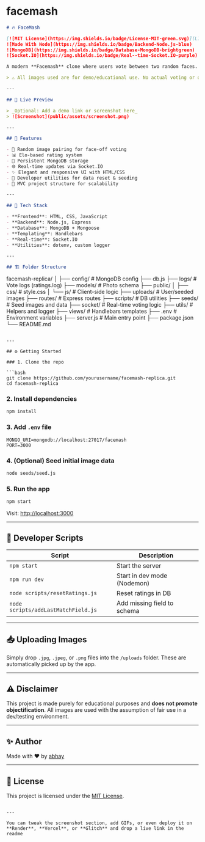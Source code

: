 # facemash
 


```markdown
# 🔥 FaceMash 

[![MIT License](https://img.shields.io/badge/License-MIT-green.svg)](LICENSE)
![Made With Node](https://img.shields.io/badge/Backend-Node.js-blue)
![MongoDB](https://img.shields.io/badge/Database-MongoDB-brightgreen)
![Socket.IO](https://img.shields.io/badge/Real--time-Socket.IO-purple)

A modern **Facemash** clone where users vote between two random faces. Inspired by the infamous 2003 site by Mark Zuckerberg, but recreated responsibly and ethically for learning purposes.

> ⚠️ All images used are for demo/educational use. No actual voting or objectification intended.

---

## 📸 Live Preview

> _Optional: Add a demo link or screenshot here_  
> ![Screenshot](public/assets/screenshot.png)

---

## 🚀 Features

- 🎯 Random image pairing for face-off voting
- 📊 Elo-based rating system
- 💾 Persistent MongoDB storage
- 🌐 Real-time updates via Socket.IO
- ✨ Elegant and responsive UI with HTML/CSS
- 🧰 Developer utilities for data reset & seeding
- 📂 MVC project structure for scalability

---

## 🧰 Tech Stack

- **Frontend**: HTML, CSS, JavaScript
- **Backend**: Node.js, Express
- **Database**: MongoDB + Mongoose
- **Templating**: Handlebars
- **Real-time**: Socket.IO
- **Utilities**: dotenv, custom logger

---

## 🏗️ Folder Structure

```
facemash-replica/
│
├── config/                 # MongoDB config
├── db.js
├── logs/                  # Vote logs (ratings.log)
├── models/                # Photo schema
├── public/
│   ├── css/               # style.css
│   └── js/                # Client-side logic
├── uploads/               # User/seeded images
├── routes/                # Express routes
├── scripts/               # DB utilities
├── seeds/                 # Seed images and data
├── socket/                # Real-time voting logic
├── utils/                 # Helpers and logger
├── views/                 # Handlebars templates
├── .env                   # Environment variables
├── server.js              # Main entry point
├── package.json
└── README.md
```

---

## ⚙️ Getting Started

### 1. Clone the repo

```bash
git clone https://github.com/yourusername/facemash-replica.git
cd facemash-replica
```

### 2. Install dependencies

```bash
npm install
```

### 3. Add `.env` file

```env
MONGO_URI=mongodb://localhost:27017/facemash
PORT=3000
```

### 4. (Optional) Seed initial image data

```bash
node seeds/seed.js
```

### 5. Run the app

```bash
npm start
```

Visit: [http://localhost:3000](http://localhost:3000)

---

## 🧪 Developer Scripts

| Script                     | Description                        |
|---------------------------|------------------------------------|
| `npm start`               | Start the server                   |
| `npm run dev`             | Start in dev mode (Nodemon)        |
| `node scripts/resetRatings.js`      | Reset ratings in DB        |
| `node scripts/addLastMatchField.js` | Add missing field to schema |

---

## 📥 Uploading Images

Simply drop `.jpg`, `.jpeg`, or `.png` files into the `/uploads` folder. These are automatically picked up by the app.

---

## ⚠️ Disclaimer

This project is made purely for educational purposes and **does not promote objectification**. All images are used with the assumption of fair use in a dev/testing environment.

---

## ✨ Author

Made with ❤️ by [abhay](https://github.com/erraabhay)

---

## 📜 License

This project is licensed under the [MIT License](LICENSE).
```

---

You can tweak the screenshot section, add GIFs, or even deploy it on **Render**, **Vercel**, or **Glitch** and drop a live link in the readme
